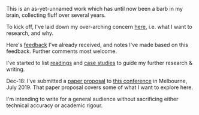 This is an as-yet-unnamed work which has until now been a barb in my brain, collecting fluff over several years.

To kick off, I've laid down my over-arching concern [here](shadows.md), i.e. what I want to research, and why.

Here's [feedback](feedback.md) I've already received, and notes I've made based on this feedback. Further comments most welcome.

I've started to list [readings](litreview.md) and [case studies](casestudies.md) to guide my further research & writing.

Dec-18: I've submitted a [paper proposal](robocop.md) to [this conference](https://law.unimelb.edu.au/digital-citizens/conference) in Melbourne, July 2019. That paper proposal covers some of what I want to explore here.

I'm intending to write for a general audience without sacrificing either technical accuracy or academic rigour.
